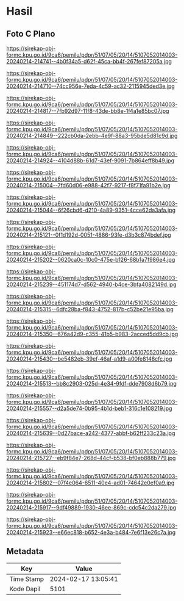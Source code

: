 # Hasil

## Foto C Plano

https://sirekap-obj-formc.kpu.go.id/9ca6/pemilu/pdpr/51/07/05/20/14/5107052014003-20240214-214741--4b0f34a5-d62f-45ca-bb4f-267fef87205a.jpg

https://sirekap-obj-formc.kpu.go.id/9ca6/pemilu/pdpr/51/07/05/20/14/5107052014003-20240214-214710--74cc956e-7eda-4c59-ac32-2115945ded3e.jpg

https://sirekap-obj-formc.kpu.go.id/9ca6/pemilu/pdpr/51/07/05/20/14/5107052014003-20240214-214817--7fb92d97-11f8-43de-bb8e-1f4a1e85bc07.jpg

https://sirekap-obj-formc.kpu.go.id/9ca6/pemilu/pdpr/51/07/05/20/14/5107052014003-20240214-214849--222cb0da-2ebb-4e9f-88a3-95bde5d81c9d.jpg

https://sirekap-obj-formc.kpu.go.id/9ca6/pemilu/pdpr/51/07/05/20/14/5107052014003-20240214-214924--4104d88b-61d7-43ef-9091-7b864eff8b49.jpg

https://sirekap-obj-formc.kpu.go.id/9ca6/pemilu/pdpr/51/07/05/20/14/5107052014003-20240214-215004--7fd60d06-e988-42f7-9217-f8f71fa91b2e.jpg

https://sirekap-obj-formc.kpu.go.id/9ca6/pemilu/pdpr/51/07/05/20/14/5107052014003-20240214-215044--6f26cbd6-d210-4a89-9351-4cce62da3afa.jpg

https://sirekap-obj-formc.kpu.go.id/9ca6/pemilu/pdpr/51/07/05/20/14/5107052014003-20240214-215121--0f1d192d-0051-4886-93fe-d3b3c874bdef.jpg

https://sirekap-obj-formc.kpu.go.id/9ca6/pemilu/pdpr/51/07/05/20/14/5107052014003-20240214-215202--0620ca0c-10c0-475e-b126-68b1a7f986e4.jpg

https://sirekap-obj-formc.kpu.go.id/9ca6/pemilu/pdpr/51/07/05/20/14/5107052014003-20240214-215239--451174d7-d562-4940-b4ce-3bfa4082149d.jpg

https://sirekap-obj-formc.kpu.go.id/9ca6/pemilu/pdpr/51/07/05/20/14/5107052014003-20240214-215315--6dfc28ba-f843-4752-817b-c52be21e95ba.jpg

https://sirekap-obj-formc.kpu.go.id/9ca6/pemilu/pdpr/51/07/05/20/14/5107052014003-20240214-215350--676a42d9-c355-41b5-b983-2acced5dd9cb.jpg

https://sirekap-obj-formc.kpu.go.id/9ca6/pemilu/pdpr/51/07/05/20/14/5107052014003-20240214-215430--be5482eb-39ef-46af-a1d9-a00fe8148cfc.jpg

https://sirekap-obj-formc.kpu.go.id/9ca6/pemilu/pdpr/51/07/05/20/14/5107052014003-20240214-215513--bb8c2903-025d-4e34-9fdf-dde7908d6b79.jpg

https://sirekap-obj-formc.kpu.go.id/9ca6/pemilu/pdpr/51/07/05/20/14/5107052014003-20240214-215557--d2a5de74-0b95-4b1d-beb1-316c1e108219.jpg

https://sirekap-obj-formc.kpu.go.id/9ca6/pemilu/pdpr/51/07/05/20/14/5107052014003-20240214-215639--0d27bace-a242-4377-abbf-b62ff233c23a.jpg

https://sirekap-obj-formc.kpu.go.id/9ca6/pemilu/pdpr/51/07/05/20/14/5107052014003-20240214-215727--eb9f84e7-268d-44cf-b538-bf0eb888b779.jpg

https://sirekap-obj-formc.kpu.go.id/9ca6/pemilu/pdpr/51/07/05/20/14/5107052014003-20240214-215802--07f4e064-6511-40e4-ad01-74642e0ef0a9.jpg

https://sirekap-obj-formc.kpu.go.id/9ca6/pemilu/pdpr/51/07/05/20/14/5107052014003-20240214-215917--9df49889-1930-46ee-869c-cdc54c2da279.jpg

https://sirekap-obj-formc.kpu.go.id/9ca6/pemilu/pdpr/51/07/05/20/14/5107052014003-20240214-215923--e66ec818-b652-4e3a-b484-7e6f13e26c7a.jpg


## Metadata

| Key        | Value               |
| ---------- | ------------------- |
| Time Stamp | 2024-02-17 13:05:41 |
| Kode Dapil | 5101                |



